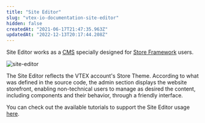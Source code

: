```yaml
---
title: "Site Editor"
slug: "vtex-io-documentation-site-editor"
hidden: false
createdAt: "2021-06-17T21:47:35.963Z"
updatedAt: "2022-12-13T20:17:44.208Z"
---
```


Site Editor works as a [CMS](https://developers.vtex.com/docs/guides/vtex-io-documentation-cms) specially designed for [Store Framework](https://developers.vtex.com/docs/guides/vtex-io-documentation-what-is-vtex-store-framework) users.

![site-editor](https://cdn.jsdelivr.net/gh/vtexdocs/dev-portal-content@main/images/vtex-io-documentation-site-editor-0.png)

The Site Editor reflects the VTEX account's Store Theme. According to what was defined in the source code, the admin section displays the website storefront, enabling non-technical users to manage as desired the content, including components and their behavior, through a friendly interface.

You can check out the available tutorials to support the Site Editor usage [here](https://help.vtex.com/tutorial/site-editor-overview--299Dbeb9mFczUTyNQ9xPe1).

